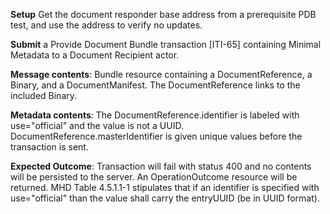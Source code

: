 **Setup** Get the document responder base address from a prerequisite PDB test, and use the address to verify no updates.

**Submit** a Provide Document Bundle transaction [ITI-65] containing Minimal Metadata to a Document Recipient
actor.

**Message contents**: Bundle resource containing a DocumentReference, a Binary, and a DocumentManifest. The DocumentReference links to the included Binary.

**Metadata contents**: The DocumentReference.identifier is labeled with use="official" and the value is not a UUID. DocumentReference.masterIdentifier is given unique values before the transaction is sent.

**Expected Outcome**: Transaction will fail with status 400 and no contents will be persisted to the server. An OperationOutcome resource will be returned. MHD Table 4.5.1.1-1 stipulates that if an identifier is specified with use="official" than the value shall
carry the entryUUID (be in UUID format).
